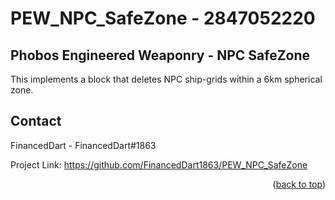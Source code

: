 # PEW_NPC_SafeZone - 2847052220

<!-- GETTING STARTED -->
## Phobos Engineered Weaponry - NPC SafeZone

This implements a block that deletes NPC ship-grids within a 6km spherical zone.

<!-- CONTACT -->
## Contact

FinancedDart - FinancedDart#1863

Project Link: https://github.com/FinancedDart1863/PEW_NPC_SafeZone

<p align="right">(<a href="#readme-top">back to top</a>)</p>

